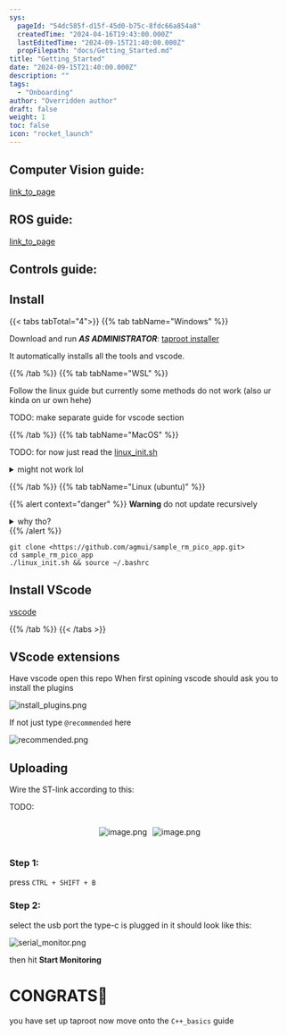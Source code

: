 ```yaml
---
sys:
  pageId: "54dc585f-d15f-45d0-b75c-8fdc66a854a8"
  createdTime: "2024-04-16T19:43:00.000Z"
  lastEditedTime: "2024-09-15T21:40:00.000Z"
  propFilepath: "docs/Getting_Started.md"
title: "Getting_Started"
date: "2024-09-15T21:40:00.000Z"
description: ""
tags:
  - "Onboarding"
author: "Overridden author"
draft: false
weight: 1
toc: false
icon: "rocket_launch"
---
```


## Computer Vision guide:

[link_to_page](86d45bc0-388b-4d26-8848-44f255f73d0e)

## ROS guide:

[link_to_page](3c76c1de-ec8f-46d6-8b0a-294005edc2d5)

## Controls guide:

## Install

{{< tabs tabTotal="4">}}
{{% tab tabName="Windows" %}}

Download and run _**AS ADMINISTRATOR**_: [taproot installer](https://github.com/Thornbots/TeachingFreshies/releases/tag/1.0)

It automatically installs all the tools and vscode.

{{% /tab %}}
{{% tab tabName="WSL" %}}

Follow the linux guide but currently some methods do not work (also ur kinda on ur own hehe)

TODO: make separate guide for vscode section

{{% /tab %}}
{{% tab tabName="MacOS" %}}

TODO: for now just read the [linux_init.sh](https://github.com/agmui/sample_rm_pico_app/blob/main/linux_init.sh)

<details>
<summary>might not work lol</summary>

`brew install libusb pkg-config`

Next install: [vscode](https://code.visualstudio.com/Download)

</details>

{{% /tab %}}
{{% tab tabName="Linux (ubuntu)" %}}

{{% alert context="danger" %}}
**Warning** do not update recursively
<details>
<summary>why tho?</summary>
There are some submodules that may go on for a while (like tinyusb) and I highly
recommend you don't need to get them.
If you want to see what submodules I update just look in `linux_init.sh`
</details>
{{% /alert %}}

```shell
git clone <https://github.com/agmui/sample_rm_pico_app.git>
cd sample_rm_pico_app
./linux_init.sh && source ~/.bashrc
```

## Install VScode

[vscode](https://code.visualstudio.com/Download)

{{% /tab %}}
{{< /tabs >}}

## VScode extensions

Have vscode open this repo
When first opining vscode should ask you to install the plugins

![install_plugins.png](https://prod-files-secure.s3.us-west-2.amazonaws.com/d518164a-d88e-44d1-a4ee-3adb3bd8bce0/89bd30f0-1825-4e77-867b-0a41ce370880/install_plugins.png?X-Amz-Algorithm=AWS4-HMAC-SHA256&X-Amz-Content-Sha256=UNSIGNED-PAYLOAD&X-Amz-Credential=ASIAZI2LB466QV5Y7E6Y%2F20250327%2Fus-west-2%2Fs3%2Faws4_request&X-Amz-Date=20250327T181103Z&X-Amz-Expires=3600&X-Amz-Security-Token=IQoJb3JpZ2luX2VjEOL%2F%2F%2F%2F%2F%2F%2F%2F%2F%2FwEaCXVzLXdlc3QtMiJIMEYCIQDlgKvLDlVagy0kVFeccXFSdGRC8q5LlQzGmtvzbhWuBQIhAPBmmMzuOW3l62Dk91jRfqmXeYLeQFWwClnXAhjpzOLIKv8DCEsQABoMNjM3NDIzMTgzODA1IgwoPEg2KmBRpe1azPUq3ANAtZX4LU%2Bs1%2Bk0jTkPrzj6cQ66dwhG427CquqJSLKf6ALQjZDK8VuD%2BN4FmVeuDt5zj9JG6ZcWk%2BJD4lHtfLShPySGWNeYUmPP6nW3PObZj8ok3MEOr%2FTDr1dfjP13Uo3SAqQJlz05CLpXRxlBfNP7EiLO2mj6F6t6il72qnHJAt%2BlB3S%2F8UR4Q04kn0sq7HDnAN0cgNpzFPwm6PIF7Tg0HYOwCC42hTbTqwNTGrD8GRENW3R6vLOXSJgG3dgXD5XuYWpA%2FHC5G598NqHREUT9NOcVuSUfZAeVZZ9cSXbUTzGD%2B2NFQsx59YotTYx06FkSybOOZPtMK2i8AJRwfKxZiTNTc9Pa3zyCfxcqy9Hk%2Fxw67IFcd3R57eKRfJPSAWO%2F1H6OmZNlTeFb5li7evkGhYKcoBQGpN53MTssplYa2ooDnLxdzRFfjrflio3s6OYCYWudmeIA9jxCAGdEk5GO7REq6%2FlppHslQ2Y7yG08Vi5FVlfzh4LpNuYRWzh3Gxdn6UZm%2BEqMMfmIIRAXAagUPVF0mNvd7rjH2NMH1h9inaNp2I94XjA5epZNjiHdhQda0YiVqw2QniT%2F1NJxgvKNoSKzhcDBFBuuQilgm65rNo4KZOzsEQRbpzIZkTDuopa%2FBjqkAajyuMAB9%2Bf1GDkCySnClA1vToTKtDdh916CjvBjnZ1OL4bWKFq6nxqu0oFhxTkpCR%2Fexaoo8H1V5nYlfvmyRuDWsjG10y%2BcnIHkqZnOnYzpzAonhAfRnVXW8mXyg4wFU4Llx7Wbz6X8wlj%2BEKrk4gUFMb%2Fsh%2FL6JlSY5NsKXsVx7EDmIDM%2FZo7F%2BJKZoVpXWjyI7eNW43hjYUSwI4BJQzXYs2rx&X-Amz-Signature=410c61a600c981d9b970ec82c651d039078922cf2920dac0621405f126e64c4a&X-Amz-SignedHeaders=host&x-id=GetObject)

If not just type `@recommended` here  

![recommended.png](https://prod-files-secure.s3.us-west-2.amazonaws.com/d518164a-d88e-44d1-a4ee-3adb3bd8bce0/61e661e9-5d85-4dfc-be0d-8d2097a5e793/recommended.png?X-Amz-Algorithm=AWS4-HMAC-SHA256&X-Amz-Content-Sha256=UNSIGNED-PAYLOAD&X-Amz-Credential=ASIAZI2LB466QV5Y7E6Y%2F20250327%2Fus-west-2%2Fs3%2Faws4_request&X-Amz-Date=20250327T181103Z&X-Amz-Expires=3600&X-Amz-Security-Token=IQoJb3JpZ2luX2VjEOL%2F%2F%2F%2F%2F%2F%2F%2F%2F%2FwEaCXVzLXdlc3QtMiJIMEYCIQDlgKvLDlVagy0kVFeccXFSdGRC8q5LlQzGmtvzbhWuBQIhAPBmmMzuOW3l62Dk91jRfqmXeYLeQFWwClnXAhjpzOLIKv8DCEsQABoMNjM3NDIzMTgzODA1IgwoPEg2KmBRpe1azPUq3ANAtZX4LU%2Bs1%2Bk0jTkPrzj6cQ66dwhG427CquqJSLKf6ALQjZDK8VuD%2BN4FmVeuDt5zj9JG6ZcWk%2BJD4lHtfLShPySGWNeYUmPP6nW3PObZj8ok3MEOr%2FTDr1dfjP13Uo3SAqQJlz05CLpXRxlBfNP7EiLO2mj6F6t6il72qnHJAt%2BlB3S%2F8UR4Q04kn0sq7HDnAN0cgNpzFPwm6PIF7Tg0HYOwCC42hTbTqwNTGrD8GRENW3R6vLOXSJgG3dgXD5XuYWpA%2FHC5G598NqHREUT9NOcVuSUfZAeVZZ9cSXbUTzGD%2B2NFQsx59YotTYx06FkSybOOZPtMK2i8AJRwfKxZiTNTc9Pa3zyCfxcqy9Hk%2Fxw67IFcd3R57eKRfJPSAWO%2F1H6OmZNlTeFb5li7evkGhYKcoBQGpN53MTssplYa2ooDnLxdzRFfjrflio3s6OYCYWudmeIA9jxCAGdEk5GO7REq6%2FlppHslQ2Y7yG08Vi5FVlfzh4LpNuYRWzh3Gxdn6UZm%2BEqMMfmIIRAXAagUPVF0mNvd7rjH2NMH1h9inaNp2I94XjA5epZNjiHdhQda0YiVqw2QniT%2F1NJxgvKNoSKzhcDBFBuuQilgm65rNo4KZOzsEQRbpzIZkTDuopa%2FBjqkAajyuMAB9%2Bf1GDkCySnClA1vToTKtDdh916CjvBjnZ1OL4bWKFq6nxqu0oFhxTkpCR%2Fexaoo8H1V5nYlfvmyRuDWsjG10y%2BcnIHkqZnOnYzpzAonhAfRnVXW8mXyg4wFU4Llx7Wbz6X8wlj%2BEKrk4gUFMb%2Fsh%2FL6JlSY5NsKXsVx7EDmIDM%2FZo7F%2BJKZoVpXWjyI7eNW43hjYUSwI4BJQzXYs2rx&X-Amz-Signature=d951d75caf2cd0d8458e9defcddf9f7b275b640566f0f7c6ef7f0909ef0a280e&X-Amz-SignedHeaders=host&x-id=GetObject)

## Uploading

Wire the ST-link according to this:

TODO:

<div style="display: flex;flex-direction: row; column-gap:10px; max-width: 630px;justify-content: center;">
<div>

![image.png](https://prod-files-secure.s3.us-west-2.amazonaws.com/d518164a-d88e-44d1-a4ee-3adb3bd8bce0/210ecb78-1116-4d7b-b9b7-2292f66fa2c2/image.png?X-Amz-Algorithm=AWS4-HMAC-SHA256&X-Amz-Content-Sha256=UNSIGNED-PAYLOAD&X-Amz-Credential=ASIAZI2LB466YDOJ27G3%2F20250327%2Fus-west-2%2Fs3%2Faws4_request&X-Amz-Date=20250327T181111Z&X-Amz-Expires=3600&X-Amz-Security-Token=IQoJb3JpZ2luX2VjEOL%2F%2F%2F%2F%2F%2F%2F%2F%2F%2FwEaCXVzLXdlc3QtMiJHMEUCIH8%2Fs%2BMWkZfK7DXJl5UkLORllWH3i17ml%2Br3VMZyrlM8AiEA2Y3zeK7vp9Pi%2BkQd4PWtZc7bBkK53t9LWzQTx7OtuuAq%2FwMISxAAGgw2Mzc0MjMxODM4MDUiDD58m6suvzxJjJs%2BlCrcA28vnjIEH%2FgxIMTIZA%2FDQpae5fXKbaJdsxiVkUVZjdqZEnSQ1RyH%2BsH5PK5WO7z0hxbCvtwSi4bQE944%2Fmixlz%2BLLEjvjqZDVa1U6IFDVPMmRIkWDSP7wVQSUBJVrRati2AVBZv%2BiSkJv9wAYMXZBKoEXrhcl0MyOT0V18ISWjdwKD280w8%2BxWPeG8%2Fs5n2%2BmICqyUD%2FHGFOS2RRU2oelU2nig1tZjf6TsQ2OdtfBUmuuQTCkfIMTx7soaHP%2BSk7ZUuAwmbz7mtdpKG4laRcW1OgnP0x1%2F79VACp8Kt3%2FTKYzJUmhSw5SaeQRMC6TEmcJxXP47hdlcskYecIkljB5vLKumMTCej4DbJoqbSTENaLyXbKU3fmAfj3OXSiVxf5AJ6Vm%2FwQtFKV9Qm8Y%2Bd9RvZrXAmTVo8lz0wBxgB4fz2%2BJh4dq9WnO%2BT4%2FSt%2Bi9T98cSuS5W79fkVN1opSrkeCI3FZ3ZDqel%2BBrm6DBW0rr%2F3iUUzpvcz4fAJ1Ul9dWOJCgAHCR0zNm11A4zZku4g5%2BqTw5SPu18tCEpJlhq7yIAp8M%2BcpfU3Gbdt1qp%2FcMXUGdxPlnU7WrqH8vxXyGM7%2Bgl32QW7GlqQL1%2BcnPwWS04w0ItZBX8enCjCyuSNMPailr8GOqUBln52AZslkxH9AflCMiMQmy84tCpf%2Fq0b6E439tzKagVgexZvBPIcndkegj8mXUQE35R5lDDKbizFpm86THzjIlAq4bzzk58KYZflw2gOxzPrILnH0G2JcB8TEuZ%2FLrqjjkfBQWBGc6aWK0%2ByTEALVyaVWL124gI9oyGqtrVChAXkWhgsSgSbKl6PGYuJsINfuqc0t6Bey%2FR1bpvL92yO7cEJzIjs&X-Amz-Signature=f6c76228cf7a2d1cb66e13b584fece28ef2b7c98108e8b99ab02b2ec64b6b17d&X-Amz-SignedHeaders=host&x-id=GetObject)

</div>
<div>

![image.png](https://prod-files-secure.s3.us-west-2.amazonaws.com/d518164a-d88e-44d1-a4ee-3adb3bd8bce0/33a0fd0f-8ca6-4a86-8e09-26e95ded1fff/image.png?X-Amz-Algorithm=AWS4-HMAC-SHA256&X-Amz-Content-Sha256=UNSIGNED-PAYLOAD&X-Amz-Credential=ASIAZI2LB4666665DEQP%2F20250327%2Fus-west-2%2Fs3%2Faws4_request&X-Amz-Date=20250327T181111Z&X-Amz-Expires=3600&X-Amz-Security-Token=IQoJb3JpZ2luX2VjEOL%2F%2F%2F%2F%2F%2F%2F%2F%2F%2FwEaCXVzLXdlc3QtMiJHMEUCID7D6bavrJ9%2BZQFZfNmKKbcwkC5G7P1aTbLdEn7AzCnJAiEA8Q7P74w8EbLLCfuqg2kPRaSeL0VhhsljTreIR5Bf4AMq%2FwMISxAAGgw2Mzc0MjMxODM4MDUiDGLH2l1yn69rXYExIircA81cW9CBFjYvZAoqCRCFHj%2FsEEbQYiB6MAXj1Dwwwqbb9SPDuhoKvKs08%2F6a1J8veshOrROv5N%2Foy%2BbeI3y1Z4kn5o89tSYBVjrF0I1%2FlmFUDqdzXWhPy4lvBX%2B1%2BzkQlhMQMUoX9WAJW8l8zDF%2BP7ImvM1dU%2FBaf0GR3vi4SnDCOWh1L%2F5UjpgusQnr4qQoNaXh4D9ookzX2TYzNKyuYJULcSHty8bNca2qs%2FFEXtagq3GPCk3BzLu6kIVaJmAPFAJBq0XWrYtTlcMQ2wqgAR8fhkBL5m%2Fq4LGzll%2BRl3pGM%2FnyP6FUDDlvCaY9%2BSi6lWCe6z%2B%2F0dqrb32Z3keIBnFl24grCLdvbj1%2B9ZJWRcQMkRdXFWCHwt11WxRi60QrRi0aB8DFLR0u%2F6zMe2pWU%2FwDzStyccBPYF4PR6HrFXp4Tfi6lGep8LmSet0Tk8ZptiDCTpJvb6NK4TzjI%2FGmxup2siBT8k2o2282j0wCZhZKK6XpA0fkAplaRsuakvKs6s10y0kGOZgFH3%2FbnfaeduWSP8uSZQDoP0QgIVfuXvA9go0PlVDUE9dlMIaN03%2Bw6XE0sudm7KdGW52oOTg%2BvCK%2FBE5uK7faMEqHj2HT3c3nsVr0%2FQv9pGTSP3zJMMyilr8GOqUBA8sh4MklUnDO22nVoRgfkEj8epxAu3s3Pxqlmw339HkFDxq08Gz%2FP%2Fn2LApZmNgEqbaybfWtIKb%2Br0wdVngc6T2wdnYoJ9VPJa0XVwdGpOFU6cyo%2BE6ydbbxRoDHfjCSgq7T2%2B32HxNVlZkkJ0XbljYo73RVZBkgG2PZgJjQGqZ6cmfk8uUnjp1iA%2F%2Fy1C0OUqMua8nh0%2FwTVt1we2CPc1cPxGcD&X-Amz-Signature=2e044b7d5e8d8020bd4cf60da9e372d43f80971874c2067bbc01bc2b63163922&X-Amz-SignedHeaders=host&x-id=GetObject)

</div>
</div>

### Step 1:

press `CTRL + SHIFT + B`

### Step 2:

select the usb port the type-c is plugged in it should look like this:

![serial_monitor.png](https://prod-files-secure.s3.us-west-2.amazonaws.com/d518164a-d88e-44d1-a4ee-3adb3bd8bce0/f03f4774-05d4-4393-b6a0-d5efb6d315ab/serial_monitor.png?X-Amz-Algorithm=AWS4-HMAC-SHA256&X-Amz-Content-Sha256=UNSIGNED-PAYLOAD&X-Amz-Credential=ASIAZI2LB466QV5Y7E6Y%2F20250327%2Fus-west-2%2Fs3%2Faws4_request&X-Amz-Date=20250327T181103Z&X-Amz-Expires=3600&X-Amz-Security-Token=IQoJb3JpZ2luX2VjEOL%2F%2F%2F%2F%2F%2F%2F%2F%2F%2FwEaCXVzLXdlc3QtMiJIMEYCIQDlgKvLDlVagy0kVFeccXFSdGRC8q5LlQzGmtvzbhWuBQIhAPBmmMzuOW3l62Dk91jRfqmXeYLeQFWwClnXAhjpzOLIKv8DCEsQABoMNjM3NDIzMTgzODA1IgwoPEg2KmBRpe1azPUq3ANAtZX4LU%2Bs1%2Bk0jTkPrzj6cQ66dwhG427CquqJSLKf6ALQjZDK8VuD%2BN4FmVeuDt5zj9JG6ZcWk%2BJD4lHtfLShPySGWNeYUmPP6nW3PObZj8ok3MEOr%2FTDr1dfjP13Uo3SAqQJlz05CLpXRxlBfNP7EiLO2mj6F6t6il72qnHJAt%2BlB3S%2F8UR4Q04kn0sq7HDnAN0cgNpzFPwm6PIF7Tg0HYOwCC42hTbTqwNTGrD8GRENW3R6vLOXSJgG3dgXD5XuYWpA%2FHC5G598NqHREUT9NOcVuSUfZAeVZZ9cSXbUTzGD%2B2NFQsx59YotTYx06FkSybOOZPtMK2i8AJRwfKxZiTNTc9Pa3zyCfxcqy9Hk%2Fxw67IFcd3R57eKRfJPSAWO%2F1H6OmZNlTeFb5li7evkGhYKcoBQGpN53MTssplYa2ooDnLxdzRFfjrflio3s6OYCYWudmeIA9jxCAGdEk5GO7REq6%2FlppHslQ2Y7yG08Vi5FVlfzh4LpNuYRWzh3Gxdn6UZm%2BEqMMfmIIRAXAagUPVF0mNvd7rjH2NMH1h9inaNp2I94XjA5epZNjiHdhQda0YiVqw2QniT%2F1NJxgvKNoSKzhcDBFBuuQilgm65rNo4KZOzsEQRbpzIZkTDuopa%2FBjqkAajyuMAB9%2Bf1GDkCySnClA1vToTKtDdh916CjvBjnZ1OL4bWKFq6nxqu0oFhxTkpCR%2Fexaoo8H1V5nYlfvmyRuDWsjG10y%2BcnIHkqZnOnYzpzAonhAfRnVXW8mXyg4wFU4Llx7Wbz6X8wlj%2BEKrk4gUFMb%2Fsh%2FL6JlSY5NsKXsVx7EDmIDM%2FZo7F%2BJKZoVpXWjyI7eNW43hjYUSwI4BJQzXYs2rx&X-Amz-Signature=0f2e459b62a7ee1f4f6811527bbdf18accb6f59ebc5561361fe08a4a10a295a1&X-Amz-SignedHeaders=host&x-id=GetObject)

then hit **Start Monitoring**

# CONGRATS🎉

you have set up taproot now move onto the `C++_basics` guide
